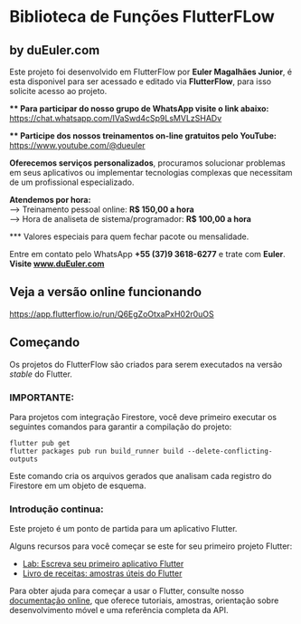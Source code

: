 # Biblioteca de Funções FlutterFLow
## by duEuler.com

Este projeto foi desenvolvido em FlutterFlow por <b>Euler Magalhães Junior</b>, é esta disponivel para ser acessado e editado via <b>FlutterFlow</b>, para isso solicite acesso ao projeto.

<b>** Para participar do nosso grupo de WhatsApp visite o link abaixo:</b><br>
https://chat.whatsapp.com/IVaSwd4cSp9LsMVLzSHADv

<b>** Participe dos nossos treinamentos on-line gratuitos pelo YouTube:</b><br>
https://www.youtube.com/@dueuler

<b>Oferecemos serviços personalizados</b>, procuramos solucionar problemas em seus aplicativos ou implementar tecnologias complexas que necessitam de um profissional especializado.

<b>Atendemos por hora:</b><br>
--> Treinamento pessoal online: <b>R$ 150,00 a hora</b><br>
--> Hora de analiseta de sistema/programador: <b>R$ 100,00 a hora</b><br>
   
   *** Valores especiais para quem fechar pacote ou mensalidade.

Entre em contato pelo WhatsApp <b>+55 (37)9 3618-6277</b> e trate com <b>Euler</b>.<br>
<b>Visite <a href="https://www.dueuler.com">www.duEuler.com</a></b>

## Veja a versão online funcionando

https://app.flutterflow.io/run/Q6EgZoOtxaPxH02r0uOS


## Começando

Os projetos do FlutterFlow são criados para serem executados na versão _stable_ do Flutter.

### IMPORTANTE:

Para projetos com integração Firestore, você deve primeiro executar os seguintes comandos para garantir a compilação do projeto:

```
flutter pub get
flutter packages pub run build_runner build --delete-conflicting-outputs
```

Este comando cria os arquivos gerados que analisam cada registro do Firestore em um objeto de esquema.

### Introdução continua:

Este projeto é um ponto de partida para um aplicativo Flutter.

Alguns recursos para você começar se este for seu primeiro projeto Flutter:

- [Lab: Escreva seu primeiro aplicativo Flutter](https://flutter.dev/docs/get-started/codelab)
- [Livro de receitas: amostras úteis do Flutter](https://flutter.dev/docs/cookbook)

Para obter ajuda para começar a usar o Flutter, consulte nosso
[documentação online](https://flutter.dev/docs), que oferece tutoriais,
amostras, orientação sobre desenvolvimento móvel e uma referência completa da API.
